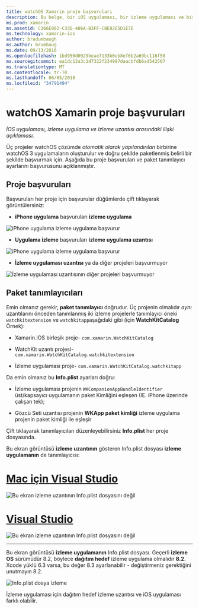 ```yaml
---
title: watchOS Xamarin proje başvuruları
description: Bu belge, bir iOS uygulaması, bir izleme uygulaması ve bir izleme uygulama uzantısı arasındaki ilişkiyi açıklar. Proje başvuruları ve paket anlatılmaktadır tanımlayıcıları.
ms.prod: xamarin
ms.assetid: C366E062-C33D-406A-B3FF-CBE82E5D1E7E
ms.technology: xamarin-ios
author: bradumbaugh
ms.author: brumbaug
ms.date: 09/13/2016
ms.openlocfilehash: 1bd950d0929beae7133b0eb8ef6b2a69bc116f50
ms.sourcegitcommit: ea1dc12a3c2d7322f234997daacbfdb6ad542507
ms.translationtype: MT
ms.contentlocale: tr-TR
ms.lasthandoff: 06/05/2018
ms.locfileid: "34791494"
---
```

# <a name="watchos-project-references-in-xamarin"></a>watchOS Xamarin proje başvuruları

_İOS uygulaması, izleme uygulama ve izleme uzantısı arasındaki ilişki açıklaması._

Üç projeler watchOS çözümde *otomatik olarak yapılandırılan* birbirine watchOS 3 uygulamaların oluşturulur ve doğru şekilde paketlenmiş belirli bir şekilde başvurmak için. Aşağıda bu proje başvuruları ve paket tanımlayıcı ayarlarını başvurusunu açıklanmıştır.

## <a name="project-references"></a>Proje başvuruları

Başvuruları her proje için başvurular düğümlerde çift tıklayarak görüntülersiniz:

- **iPhone uygulama** başvuruları **izleme uygulama**

![](project-references-images/catalog-reference1.png "iPhone uygulama izleme uygulama başvurur")

- **Uygulama izleme** başvuruları **izleme uygulama uzantısı**

![](project-references-images/catalog-reference2.png "iPhone uygulama izleme uygulama başvurur")


 - **İzleme uygulaması uzantısı** ya da diğer projeleri başvurmuyor

![](project-references-images/catalog-reference3.png "İzleme uygulaması uzantısının diğer projeleri başvurmuyor")



## <a name="bundle-identifiers"></a>Paket tanımlayıcıları

Emin olmanız gerekir, **paket tanımlayıcı** doğrudur.
Üç projenin olmalıdır *aynı* uzantılarını önceden tanımlanmış iki izleme projelerle tanımlayıcı öneki `watchkitextension` ve `watchkitapp`aşağıdaki gibi (için **WatchKitCatalog** Örnek):

 - Xamarin.iOS birleşik proje- `com.xamarin.WatchKitCatalog`

 - WatchKit uzantı projesi- `com.xamarin.WatchKitCatalog.watchkitextension`

 - İzleme uygulaması proje- `com.xamarin.WatchKitCatalog.watchkitapp`

Da emin olmanız bu **Info.plist** ayarları doğru:

 - İzleme uygulaması projenin `WKCompanionAppBundleIdentifier` üst/kapsayıcı uygulamanın paket Kimliğini eşleşen (IE. iPhone üzerinde çalışan tek);

 - Gözcü Seti uzantısı projenin **WKApp paket kimliği** izleme uygulama projenin paket kimliği ile eşleşir

Çift tıklayarak tanımlayıcıları düzenleyebilirsiniz **Info.plist** her proje dosyasında.

Bu ekran görüntüsü **izleme uzantının** gösteren Info.plist dosyası **izleme uygulamanın** de tanımlayıcısı:

# <a name="visual-studio-for-mactabvsmac"></a>[Mac için Visual Studio](#tab/vsmac)
    
![](project-references-images/infoplist-extension.png "Bu ekran izleme uzantının Info.plist dosyasını değil")

# <a name="visual-studiotabvswin"></a>[Visual Studio](#tab/vswin)
    
![](project-references-images/infoplist-extension-vs.png "Bu ekran izleme uzantının Info.plist dosyasını değil")

-----

Bu ekran görüntüsü **izleme uygulamanın** Info.plist dosyası.
Geçerli **izleme OS** sürümüdür 8.2, böylece **dağıtım hedef** izleme uygulama olmalıdır **8.2**. Xcode yüklü 6.3 varsa, bu değer 8.3 ayarlanabilir - değiştirmeniz gerektiğini unutmayın 8.2.

![](project-references-images/infoplist-watchapp.png "Info.plist dosya izleme")

İzleme uygulaması için dağıtım hedef izleme uzantısı ve iOS uygulaması farklı olabilir.

